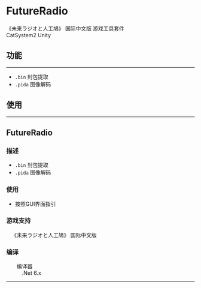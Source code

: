 # FutureRadio

《未来ラジオと人工鳩》 国际中文版 游戏工具套件<br>
CatSystem2 Unity<br>

## 功能
---
* `.bin` 封包提取
* `.pida` 图像解码

## 使用
---

## FutureRadio
### 描述
* `.bin` 封包提取
* `.pida` 图像解码
### 使用
* 按照GUI界面指引
### 游戏支持
&emsp;《未来ラジオと人工鳩》 国际中文版<br>
### 编译
&emsp;&emsp;编译器<br>
&emsp;&emsp;&emsp;.Net 6.x<br>

---
